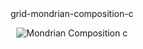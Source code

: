 
<center>grid-mondrian-composition-c</center>
<div align= "center">

  ![Mondrian Composition c](https://github.com/user-attachments/assets/aa186506-9669-44db-a295-ddd37d60fc3e)


</div>
